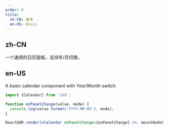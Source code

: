 ```yaml
---
order: 0
title:
  zh-CN: 基本
  en-US: Basic
---
```


## zh-CN

一个通用的日历面板，支持年/月切换。

## en-US

A basic calendar component with Year/Month switch.

```jsx
import {Calendar} from 'skd';

function onPanelChange(value, mode) {
  console.log(value.format('YYYY-MM-DD'), mode);
}

ReactDOM.render(<Calendar onPanelChange={onPanelChange} />, mountNode);
```
